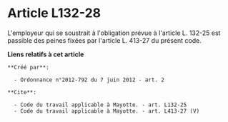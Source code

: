 # Article L132-28

L'employeur qui se soustrait à l'obligation prévue à l'article L. 132-25 est passible des peines fixées par l'article L.
413-27 du présent code.

**Liens relatifs à cet article**

	**Créé par**:

	  - Ordonnance n°2012-792 du 7 juin 2012 - art. 2

	**Cite**:

	  - Code du travail applicable à Mayotte. - art. L132-25
	  - Code du travail applicable à Mayotte. - art. L413-27 (V)
